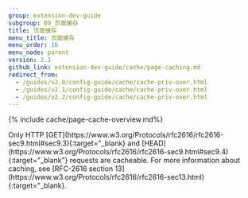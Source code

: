 ```yaml
---
group: extension-dev-guide
subgroup: 09_页面缓存
title: 页面缓存
menu_title: 页面缓存
menu_order: 16
menu_node: parent
version: 2.1
github_link: extension-dev-guide/cache/page-caching.md
redirect_from:
  - /guides/v2.0/config-guide/cache/cache-priv-over.html
  - /guides/v2.1/config-guide/cache/cache-priv-over.html
  - /guides/v2.2/config-guide/cache/cache-priv-over.html
---
```


{% include cache/page-cache-overview.md%}

<div class="bs-callout bs-callout-info" id="info" markdown="1">
Only HTTP [GET](https://www.w3.org/Protocols/rfc2616/rfc2616-sec9.html#sec9.3){:target="&#95;blank} and [HEAD](https://www.w3.org/Protocols/rfc2616/rfc2616-sec9.html#sec9.4){:target="&#95;blank"} requests are cacheable. For more information about caching, see [RFC-2616 section 13](https://www.w3.org/Protocols/rfc2616/rfc2616-sec13.html){:target="&#95;blank}.
</div>
